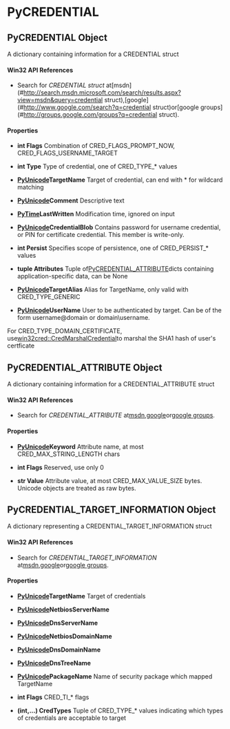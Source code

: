# PyCREDENTIAL

## PyCREDENTIAL Object

A dictionary containing information for a CREDENTIAL struct

#### Win32 API References


  - Search for *CREDENTIAL struct* at[msdn](#http://search.msdn.microsoft.com/search/results.aspx?view=msdn&query=credential struct),[google](#http://www.google.com/search?q=credential struct)or[google groups](#http://groups.google.com/groups?q=credential struct).

#### Properties

  -  __int Flags__ 
    Combination of CRED_FLAGS_PROMPT_NOW, CRED_FLAGS_USERNAME_TARGET

  -  __int Type__ 
    Type of credential, one of CRED_TYPE_* values

  -  __[PyUnicode](#pyunicode)TargetName__ 
    Target of credential, can end with * for wildcard matching

  -  __[PyUnicode](#pyunicode)Comment__ 
    Descriptive text

  -  __[PyTime](#pytime)LastWritten__ 
    Modification time, ignored on input

  -  __[PyUnicode](#pyunicode)CredentialBlob__ 
    Contains password for username credential, or PIN for certificate credential.  This member is write-only.

  -  __int Persist__ 
    Specifies scope of persistence, one of CRED_PERSIST_* values

  -  __tuple Attributes__ 
    Tuple of[PyCREDENTIAL_ATTRIBUTE](PyCREDENTIAL.md#pycredentialattribute)dicts containing application-specific data, can be None

  -  __[PyUnicode](#pyunicode)TargetAlias__ 
    Alias for TargetName, only valid with CRED_TYPE_GENERIC

  -  __[PyUnicode](#pyunicode)UserName__ 
    User to be authenticated by target. Can be of the form username@domain or domain\\username. 

For CRED_TYPE_DOMAIN_CERTIFICATE, use[win32cred::CredMarshalCredential](win32cred.md#win32credcredmarshalcredential)to marshal the SHA1 hash of user's certficate

## PyCREDENTIAL_ATTRIBUTE Object

A dictionary containing information for a CREDENTIAL_ATTRIBUTE struct

#### Win32 API References


  - Search for *CREDENTIAL_ATTRIBUTE* at[msdn](http://search.msdn.microsoft.com/search/results.aspx?view=msdn&query=CREDENTIAL.md#http://search.msdn.microsoft.com/search/results.aspx?view=msdn&query=credentialattribute),[google](http://www.google.com/search?q=CREDENTIAL.md#http://www.google.com/search?q=credentialattribute)or[google groups](http://groups.google.com/groups?q=CREDENTIAL.md#http://groups.google.com/groups?q=credentialattribute).

#### Properties

  -  __[PyUnicode](#pyunicode)Keyword__ 
    Attribute name, at most CRED_MAX_STRING_LENGTH chars

  -  __int Flags__ 
    Reserved, use only 0

  -  __str Value__ 
    Attribute value, at most CRED_MAX_VALUE_SIZE bytes.  Unicode objects are treated as raw bytes.

## PyCREDENTIAL_TARGET_INFORMATION Object

A dictionary representing a CREDENTIAL_TARGET_INFORMATION struct

#### Win32 API References


  - Search for *CREDENTIAL_TARGET_INFORMATION* at[msdn](http://search.msdn.microsoft.com/search/results.aspx?view=msdn&query=CREDENTIAL.md#http://search.msdn.microsoft.com/search/results.aspx?view=msdn&query=credentialtarget_information),[google](http://www.google.com/search?q=CREDENTIAL.md#http://www.google.com/search?q=credentialtarget_information)or[google groups](http://groups.google.com/groups?q=CREDENTIAL.md#http://groups.google.com/groups?q=credentialtarget_information).

#### Properties

  -  __[PyUnicode](#pyunicode)TargetName__ 
    Target of credentials

  -  __[PyUnicode](#pyunicode)NetbiosServerName__ 
    

  -  __[PyUnicode](#pyunicode)DnsServerName__ 
    

  -  __[PyUnicode](#pyunicode)NetbiosDomainName__ 
    

  -  __[PyUnicode](#pyunicode)DnsDomainName__ 
    

  -  __[PyUnicode](#pyunicode)DnsTreeName__ 
    

  -  __[PyUnicode](#pyunicode)PackageName__ 
    Name of security package which mapped TargetName

  -  __int Flags__ 
    CRED_TI_* flags

  -  __(int,...) CredTypes__ 
    Tuple of CRED_TYPE_* values indicating which types of credentials are acceptable to target